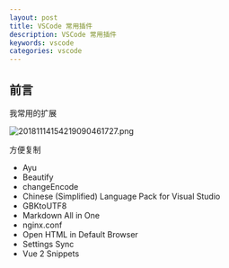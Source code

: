 ```yaml
---
layout: post
title: VSCode 常用插件
description: VSCode 常用插件
keywords: vscode
categories: vscode
---
```


## 前言

我常用的扩展

![20181114154219090461727.png](http://image.psvmc.cn/20181114154219090461727.png)

方便复制

- Ayu
- Beautify
- changeEncode
- Chinese (Simplified) Language Pack for Visual Studio
- GBKtoUTF8
- Markdown All in One
- nginx.conf
- Open HTML in Default Browser
- Settings Sync
- Vue 2 Snippets
